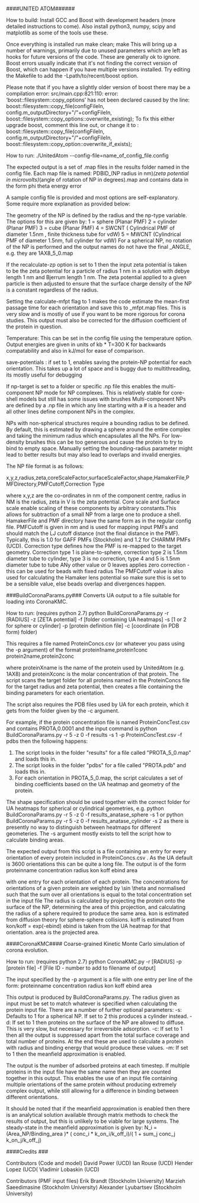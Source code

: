 
####UNITED ATOM######

How to build:
Install GCC and Boost with development headers (more detailed instructions to come). Also install python3, numpy, scipy and matplotlib as some of the tools use these.

Once everything is installed run
make clean; make
This will bring up a number of warnings, primarily due to unused parameters which are left as hooks for future versions of the code. These are generally ok to ignore. 
Boost errors usually indicate that it's not finding the correct version of Boost, which can happen if you have multiple versions installed. Try editing the Makefile to add the
-Lpath/to/recent/boost
option.

Please note that if you have a slightly older version of boost there may be a compilation error:
src/main.cpp:821:110: error: ‘boost::filesystem::copy_options’ has not been declared
caused by the line:
boost::filesystem::copy_file(configFileIn, config.m_outputDirectory+"/"+configFileIn, boost::filesystem::copy_options::overwrite_existing);
To fix this either upgrade boost, comment this line out, or change it to :
boost::filesystem::copy_file(configFileIn, config.m_outputDirectory+"/"+configFileIn, boost::filesystem::copy_option::overwrite_if_exists);


How to run:
./UnitedAtom --config-file=name_of_config_file.config

The expected output is a set of .map files in the results folder named in the config file. Each map file is named:
PDBID_(NP radius in nm)_(zeta potential in microvolts)_(angle of rotation of NP in degrees).map and contains data in the form
phi theta energy error

A sample config file is provided and most options are self-explanatory. Some require more explanation as provided below:

The geometry of the NP is defined by the radius and the np-type variable. The options for this are given by:
1 = sphere (Planar PMF)
2 = cylinder  (Planar PMF) 
3 = cube (Planar PMF)
4 = SWCNT ( Cylindrical PMF of diameter 1.5nm , finite thickness tube for vdW)
5 = MWCNT (Cylindrical PMF of diameter 1.5nm, full cylinder for vdW)
For a spherical NP, no rotation of the NP is performed and the output names do not have the final _ANGLE, e.g. they are 1AX8_5_0.map

If the recalculate-zp option is set to 1 then the input zeta potential is taken to be the zeta potential for a particle of radius 1 nm in a solution with debye length 1 nm and Bjerrum length 1 nm. The zeta potential applied to
a given particle is then adjusted to ensure that the surface charge density of the NP is a constant regardless of the radius. 

Setting the calculate-mfpt flag to 1 makes the code estimate the mean-first passage time for each orientation and save this to _mfpt.map files. This is very slow and is mostly of use if you want to be more rigorous for corona studies. 
This output must also be corrected for the diffusion coefficient of the protein in question.

Temperature: This can be set in the config file using the temperature option. Output energies are given in units of kb * T=300 K for backwards compatability and also in kJ/mol for ease of comparison.

save-potentials : if set to 1, enables saving the protein-NP potential for each orientation. This takes up a lot of space and is buggy due to multithreading, its mostly useful for debugging


If np-target is set to a folder or specific .np file this enables the multi-component NP mode for NP complexes. This is relatively stable for core-shell models but still has some issues with brushes
Multi-component NPs are defined by a .np file in which any line starting with a # is a header and all other lines define component NPs in the complex.



NPs with non-spherical structures require a bounding radius to be defined. By default, this is estimated by drawing a sphere around the entire complex and taking the minimum radius
which encapsulates all the NPs. For low-density brushes this can be too generous and cause the protein to try to bind to empty space. Manually setting the bounding-radius parameter might lead to better results but may also lead to overlaps and invalid energies.


The NP file format is as follows:

x,y,z,radius,zeta,coreScaleFactor,surfaceScaleFactor,shape,HamakerFile,PMFDirectory,PMFCutoff,Correction Type

where x,y,z are the co-ordinates in nm of the component centre, radius in NM is the radius, zeta in V is the zeta potential. Core scale and Surface scale enable scaling of these components by arbitrary constants.This allows for subtraction of a small NP from a large one to produce a shell.
HamakerFile and PMF directory have the same form as in the regular config file.
PMFCutoff is given in nm and is used for mapping input PMFs and should match the LJ cutoff distance (not the final distance in the PMF). Typically, this is 1.0 for GAFF PMFs (Stockholm) and 1.2 for CHARMM PMFs (UCD).
Correction type defines how the PMF is re-mapped to the target geometry. Correction type 1 is plane-to-sphere, correction type 2 is 1.5nm diameter tube to cylinder, type 3 is no correction, type 4 and 5 is 1.5nm diameter tube to tube
ANy other value or 0 leaves applies zero correction - this can be used for beads with fixed radius
The PMFCutoff value is also used for calculating the Hamaker lens potential so make sure this is set to be a sensible value, else beads overlap and divergences happen.







###BuildCoronaParams.py###
Converts UA output to a file suitable for loading into CoronaKMC.

How to run: (requires python 2.7)
python BuildCoronaParams.py -r [RADIUS] -z [ZETA potential] -f [folder containing UA heatmaps] -s [1 or 2 for sphere or cylinder] -p [protein definition file] -c [coordinate (in PDB form) folder)

This requires a file named ProteinConcs.csv (or whatever you pass using the -p argument)  of the format
protein1name,protein1conc
protein2name,protein2conc

where proteinXname is the name of the protein used by UnitedAtom (e.g. 1AX8)  and proteinXconc is the molar concentration of that protein. The script scans the target folder for all proteins named in the ProteinConcs file for the target radius and zeta potential, then creates a file containing the binding parameters for each orientation.

The script also requires the PDB files used by UA for each protein, which it gets from the folder given by the -c argument. 

For example, if the protein concentration file is named ProteinConcTest.csv and contains
PROTA,0.0001
and the input command is
python BuildCoronaParams.py -r 5 -z 0 -f results -s 1 -p ProteinConcTest.csv -f pdbs
then the following happens:
1) The script looks in the folder "results" for a file called "PROTA_5_0.map" and loads this in.
2) The script looks in the folder "pdbs" for a file called "PROTA.pdb" and loads this in.
3) For each orientation in PROTA_5_0.map, the script calculates a set of binding coefficients based on the UA heatmap and geometry of the protein.

The shape specification should be used together with the correct folder for UA heatmaps for spherical or cylindrical geometries, e.g.
python BuildCoronaParams.py -r 5 -z 0 -f results_anatase_sphere -s 1
or
python BuildCoronaParams.py -r 5 -z 0 -f results_anatase_cylinder -s 2
as there is presently no way to distinguish between heatmaps for different geometeries. The -s argument mostly exists to tell the script how to calculate binding areas.

The expected output from this script is a file containing an entry for every orientation of every protein included in ProteinConcs.csv . As the UA default is 3600 orientations this can be quite a long file.
The output is of the form
proteinname concentration radius kon koff ebind area

with one entry for each orientation of each protein. The concentrations for orientations of a given protein are weighted by \sin \theta and normalised such that the sum over all orientations is equal to the total concentration set in the input file
The radius is calculated by projecting the protein onto the surface of the NP, determining the area of this projection, and calculating the radius of a sphere required to produce the same area.
kon is estimated from diffusion theory for sphere-sphere collisions.
koff is estimated from kon/koff = exp(-ebind)
ebind is taken from the UA heatmap for that orientation.
area is the projected area.  

####CoronaKMC####
Coarse-grained Kinetic Monte Carlo simulation of corona evolution.

How to run: (requires python 2.7)
python CoronaKMC.py  -r [RADIUS] -p [protein file] -f [File ID - number to add to filename of output]

The input specified by the -p argument is a file with one entry per line of the form:
proteinname concentration radius kon koff ebind area

This output is produced by BuildCoronaParams.py. The radius given as input must be set to match whatever is specified when calculating the protein input file.
There are a number of further optional parameters:
-s: Defaults to 1 for a spherical NP. If set to 2 this produces a cylinder instead.
-d: If set to 1 then proteins on the surface of the NP are allowed to diffuse. This is very slow, but necessary for irreversible adsorption.
-c: If set to 1 then all the output is suppressed apart from the total surface coverage and total number of proteins. At the end these are used to calculate a protein with radius and binding energy that would produce these values.
-m: If set to 1 then the meanfield approximation is enabled. 

The output is the number of adsorbed proteins at each timestep. If multiple proteins in the input file have the same name then they are counted together in this output.
This enables the use of an input file containing multiple orientations of the same protein without producing extremely complex output, while still allowing for a difference in binding between different orientations.

It should be noted that if the meanfield approximation is enabled then there is an analytical solution available through matrix methods to check the results of output, but this is unlikely to be viable for large systems.
The steady-state in the meanfield approximation is given by:
N_i = (Area_NP/Binding_area )* (    conc_i * k_on_i/k_off_i)/( 1 + sum_j conc_j k_on_j/k_off_j)

####Credits ###


Contributors (Code and model)
David Power (UCD)
Ian Rouse (UCD)
Hender Lopez (UCD(
Vladimir Lobaskin (UCD)


Contributors (PMF input files)
Erik Brandt (Stockholm University)
Marzieh Saeedimasine (Stockholm University)
Alexander Lyubartsev (Stockholm University)
